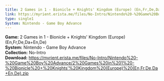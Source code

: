 ```yaml
---
title: 2 Games in 1 - Bionicle + Knights' Kingdom (Europe) (En,Fr,De,Da+En,De)
link: https://myrient.erista.me/files/No-Intro/Nintendo%20-%20Game%20Boy%20Advance/2%20Games%20in%201%20-%20Bionicle%20+%20Knights'%20Kingdom%20(Europe)%20(En,Fr,De,Da+En,De).zip
type: single1
System: Nintendo - Game Boy Advance
---
```

<b>Game:</b> 2 Games in 1 - Bionicle + Knights' Kingdom (Europe) (En,Fr,De,Da+En,De)<br>
<b>System:</b> Nintendo - Game Boy Advance<br>
<b>Collection:</b> No-Intro<br>
<b>Download:</b> https://myrient.erista.me/files/No-Intro/Nintendo%20-%20Game%20Boy%20Advance/2%20Games%20in%201%20-%20Bionicle%20+%20Knights'%20Kingdom%20(Europe)%20(En,Fr,De,Da+En,De).zip